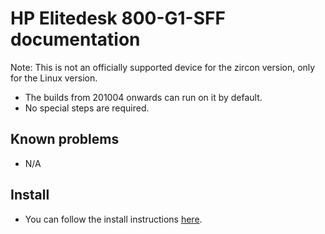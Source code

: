 # HP Elitedesk 800-G1-SFF documentation

Note: This is not an officially supported device for the zircon version, only for the Linux version.

- The builds from 201004 onwards can run on it by default.
- No special steps are required.

## Known problems
- N/A

## Install
- You can follow the install instructions [here](articles/install/64bit.md). 
